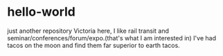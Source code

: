# hello-world
just another repository
Victoria here, I like rail transit and seminar/conferences/forum/expo.(that's what I am interested in)
I've had tacos on the moon and find them far superior to earth tacos. 
